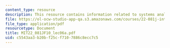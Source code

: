 ```yaml
---
content_type: resource
description: This resource contains information related to systems analysis methodologies.
file: https://ol-ocw-studio-app-qa.s3.amazonaws.com/courses/22-081j-introduction-to-sustainable-energy-fall-2010/c5543aa3b20bf25cf7107886c8ecc7c5_MIT22_081JF10_lec06a.pdf
file_type: application/pdf
resourcetype: Document
title: MIT22_081JF10_lec06a.pdf
uid: c5543aa3-b20b-f25c-f710-7886c8ecc7c5
---
```

